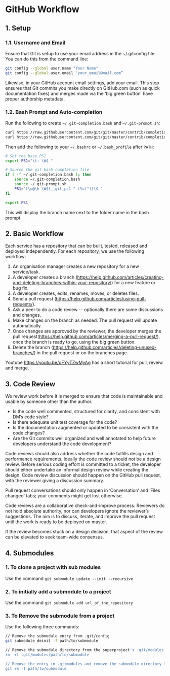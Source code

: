 # GitHub Workflow

## 1. Setup

### 1.1. Username and Email
Ensure that Git is setup to use your email address in the ~/.gitconfig file. You can do this from the command line:

```sh
git config --global user.name "Your Name"
git config --global user.email "your_email@mail.com”
```

Likewise, in your GitHub account email settings, add your email. This step ensures that Git commits you make directly on GitHub.com (such as quick documentation fixes) and merges made via the ‘big green button’ have proper authorship metadata.

### 1.2. Bash Prompt and Auto-completion
Run the following to create `~/.git-completion.bash` and `~/.git-prompt.sh`:

```sh
curl https://raw.githubusercontent.com/git/git/master/contrib/completion/git-completion.bash > ~/.git-completion.bash
curl https://raw.githubusercontent.com/git/git/master/contrib/completion/git-prompt.sh > ~/.git-prompt.sh
```

Then add the following to your `~/.bashrc` or `~/.bash_profile` after `PATH`:

```sh
# Set the base PS1
export PS1="\t: \W$ "

# Source the git bash completion file
if [ -f ~/.git-completion.bash ]; then
    source ~/.git-completion.bash
    source ~/.git-prompt.sh
    PS1='[\u@\h \W$(__git_ps1 " (%s)")]\$ '
fi

export PS1
```
This will display the branch name next to the folder name in the bash prompt.

## 2. Basic Workflow

Each service has a repository that can be built, tested, released and deployed independently. For each repository, we use the following workflow: 

1. An organisation manager creates a new repository for a new service/task. 
3. A developer creates a branch (https://help.github.com/articles/creating-and-deleting-branches-within-your-repository/) for a new feature or bug fix. 
4. A developer creates, edits, renames, moves, or deletes files. 
5. Send a pull request (https://help.github.com/articles/using-pull-requests/). 
5. Ask a peer to do a code review -- optionally there are some discussions and changes.
6. Make changes on the branch as needed. The pull request will update automatically.  
6. Once changes are approved by the reviewer, the developer merges the pull request(https://help.github.com/articles/merging-a-pull-request/), once the branch is ready to go, using the big green button.
7. Delete the branch (https://help.github.com/articles/deleting-unused-branches/) in the pull request or on the branches page. 

Youtube https://youtu.be/oFYyTZwMyAg has a short tutorial for pull, reveiw and merge. 

## 3. Code Review
We review work before it is merged to ensure that code is maintainable and usable by someone other than the author.
* Is the code well commented, structured for clarity, and consistent with DM’s code style?
* Is there adequate unit test coverage for the code?
* Is the documentation augmented or updated to be consistent with the code changes?
* Are the Git commits well organized and well annotated to help future developers understand the code development?

Code reviews should also address whether the code fulfills design and performance requirements.
Ideally the code review should not be a design review. Before serious coding effort is committed to a ticket, the developer should either undertake an informal design review while creating the design. 
Code review discussion should happen on the GitHub pull request, with the reviewer giving a discussion summary. 

Pull request conversations should only happen in ‘Conversation’ and ‘Files changed’ tabs; your comments might get lost otherwise.

Code reviews are a collaborative check-and-improve process. Reviewers do not hold absolute authority, nor can developers ignore the reviewer’s suggestions. The aim is to discuss, iterate, and improve the pull request until the work is ready to be deployed on master.

If the review becomes stuck on a design decision, that aspect of the review can be elevated to seek team-wide consensus.

## 4. Submodules
### 1. To clone a project with sub modules
Use the command `git submodule update --init --recursive`

### 2. To initially add a submodule to a project  
Use the command `git submodule add url_of_the_repository`

### 3. To Remove the submodule from a project
Use the following three commands: 
```sh
// Remove the submodule entry from .git/config
git submodule deinit -f path/to/submodule

// Remove the submodule directory from the superproject's .git/modules directory
rm -rf .git/modules/path/to/submodule

// Remove the entry in .gitmodules and remove the submodule directory located at path/to/submodule
git rm -f path/to/submodule
```
